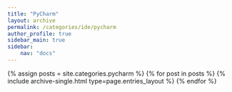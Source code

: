 ```yaml
---
title: "PyCharm"
layout: archive
permalink: /categories/ide/pycharm
author_profile: true
sidebar_main: true
sidebar:
    nav: "docs"
---
```


{% assign posts = site.categories.pycharm %}
{% for post in posts %} {% include archive-single.html type=page.entries_layout %} {% endfor %}